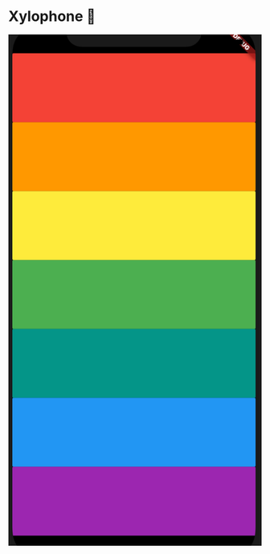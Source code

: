 


# Xylophone 🎹



![Finished App](https://raw.githubusercontent.com/agbalaji66/xylophone/master/xylophone-flutter.png)

